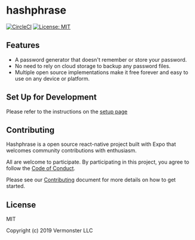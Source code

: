 # hashphrase
[![CircleCI](https://circleci.com/gh/Vermonster/hashphrase/tree/master.svg?style=svg)](https://circleci.com/gh/Vermonster/hashphrase/tree/master)
[![License: MIT](https://img.shields.io/badge/License-MIT-yellow.svg)](https://opensource.org/licenses/MIT)

## Features

- A password generator that doesn't remember or store your password.
- No need to rely on cloud storage to backup any password files.
- Multiple open source implementations make it free forever and easy to use on any device or platform.

## Set Up for Development
Please refer to the instructions on the [setup page](https://github.com/Vermonster/hashphrase/wiki/Development-setup)



## Contributing

Hashphrase is a open source react-native project built with Expo that welcomes community contributions with enthusiasm.

All are welcome to participate. By participating in this project, you agree to follow the [Code of Conduct](https://github.com/Vermonster/hashphrase/blob/master/CODE_OF_CONDUCT.md).

Please see our [Contributing](https://github.com/Vermonster/hashphrase/blob/master/CONTRIBUTING.md) document for more details on how to get started.

## License

MIT

Copyright (c) 2019 Vermonster LLC
